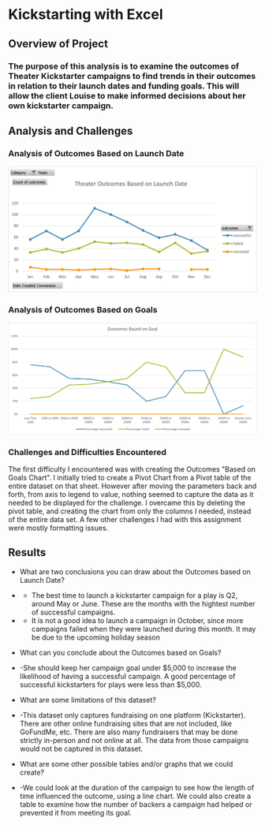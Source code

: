 # Kickstarting with Excel

## Overview of Project

### The purpose of this analysis is to examine the outcomes of Theater Kickstarter campaigns to find trends in their outcomes in relation to their launch dates and funding goals. This will allow the client Louise to make informed decisions about her own kickstarter campaign.

## Analysis and Challenges

### Analysis of Outcomes Based on Launch Date
![Theater_Outcomes_vs_Launch](/Resources/Theater_Outcomes_vs_Launch.png)

### Analysis of Outcomes Based on Goals
![Outcomes_vs_Goals](/Resources/Outcomes_vs_Goals.png)

### Challenges and Difficulties Encountered
The first difficulty I encountered was with creating the Outcomes "Based on Goals Chart".  I initially tried to create a Pivot Chart from a Pivot table of the entire dataset on that sheet.  However after moving the parameters back and forth, from axis to legend to value, nothing seemed to capture the data as it needed to be displayed for the challenge. I overcame this by deleting the pivot table, and creating the chart from only the columns I needed, instead of the entire data set. A few other challenges I had with this assignment were mostly formatting issues.  

## Results

- What are two conclusions you can draw about the Outcomes based on Launch Date?
- - The best time to launch a kickstarter campaign for a play is Q2, around May or June. These are the months with the hightest number of successful campaigns. 
- - It is not a good idea to launch a campaign in October, since more campaigns failed when they were launched during this month.  It may be due to the upcoming holiday season

- What can you conclude about the Outcomes based on Goals?
- -She should keep her campaign goal under $5,000 to increase the likelihood of having a successful campaign.  A good percentage of successful kickstarters for plays were less than $5,000.

- What are some limitations of this dataset?
- -This dataset only captures fundraising on one platform (Kickstarter). There are other online fundraising sites that are not included, like GoFundMe, etc.  There are also many fundraisers that may be done strictly in-person and not online at all.  The data from those campaigns would not be captured in this dataset.

- What are some other possible tables and/or graphs that we could create?
- -We could look at the duration of the campaign to see how the length of time influenced the outcome, using a line chart.  We could also create a table to examine how the number of backers a campaign had helped or prevented it from meeting its goal.
